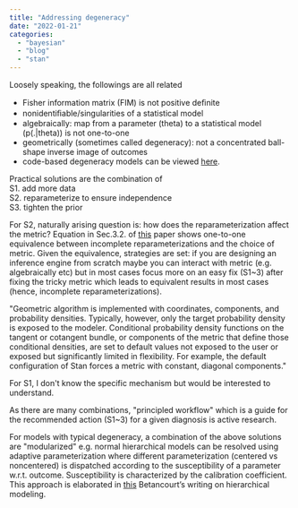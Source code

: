 ```yaml
---
title: "Addressing degeneracy"
date: "2022-01-21"
categories: 
  - "bayesian"
  - "blog"
  - "stan"
---
```


Loosely speaking, the followings are all related

- Fisher information matrix (FIM) is not positive deﬁnite
- nonidentiﬁable/singularities of a statistical model
- algebraically: map from a parameter (theta) to a statistical model (p(.|theta)) is not one-to-one
- geometrically (sometimes called degeneracy): not a concentrated ball-shape inverse image of outcomes
- code-based degeneracy models can be viewed [here](https://betanalpha.github.io/assets/case_studies/identifiability.html#5_Don't_Do_Me_Like_That).

Practical solutions are the combination of  
S1. add more data  
S2. reparameterize to ensure independence  
S3. tighten the prior

For S2, naturally arising question is: how does the reparameterization affect the metric? Equation in Sec.3.2. of [this](https://arxiv.org/pdf/1910.09407.pdf) paper shows one-to-one equivalence between incomplete reparameterizations and the choice of metric. Given the equivalence, strategies are set: if you are designing an inference engine from scratch maybe you can interact with metric (e.g. algebraically etc) but in most cases focus more on an easy fix (S1~3) after fixing the tricky metric which leads to equivalent results in most cases (hence, incomplete reparameterizations).

"Geometric algorithm is implemented with coordinates, components, and probability densities. Typically, however, only the target probability density is exposed to the modeler. Conditional probability density functions on the tangent or cotangent bundle, or components of the metric that define those conditional densities, are set to default values not exposed to the user or exposed but significantly limited in flexibility. For example, the default configuration of Stan forces a metric with constant, diagonal components."

For S1, I don't know the specific mechanism but would be interested to understand.

As there are many combinations, "principled workflow" which is a guide for the recommended action (S1~3) for a given diagnosis is active research.

For models with typical degeneracy, a combination of the above solutions are "modularized" e.g. normal hierarchical models can be resolved using adaptive parameterization where different parameterization (centered vs noncentered) is dispatched according to the susceptibility of a parameter w.r.t. outcome. Susceptibility is characterized by the calibration coefficient. This approach is elaborated in [this](https://betanalpha.github.io/assets/case_studies/hierarchical_modeling.html) Betancourt’s writing on hierarchical modeling.
